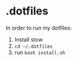 # .dotfiles
In order to run my dotfiles:

1. Install stow
2. `cd ~/.dotfiles`
3. run `bash install.sh` 
